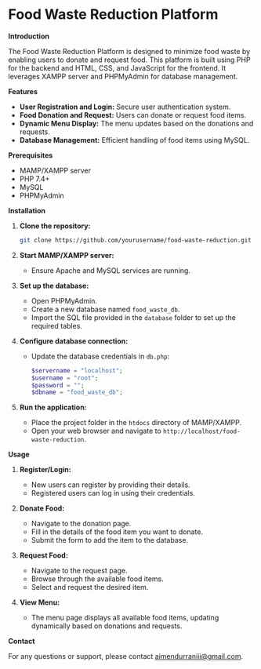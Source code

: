 # Food Waste Reduction Platform

**Introduction**

The Food Waste Reduction Platform is designed to minimize food waste by enabling users to donate and request food. This platform is built using PHP for the backend and HTML, CSS, and JavaScript for the frontend. It leverages XAMPP server and PHPMyAdmin for database management.

**Features**

- **User Registration and Login:** Secure user authentication system.
- **Food Donation and Request:** Users can donate or request food items.
- **Dynamic Menu Display:** The menu updates based on the donations and requests.
- **Database Management:** Efficient handling of food items using MySQL.

**Prerequisites**

- MAMP/XAMPP server
- PHP 7.4+
- MySQL
- PHPMyAdmin

**Installation**

1. **Clone the repository:**

   ```sh
   git clone https://github.com/yourusername/food-waste-reduction.git
   ```

2. **Start MAMP/XAMPP server:**
   
   - Ensure Apache and MySQL services are running.

3. **Set up the database:**
   
   - Open PHPMyAdmin.
   - Create a new database named `food_waste_db`.
   - Import the SQL file provided in the `database` folder to set up the required tables.

4. **Configure database connection:**

   - Update the database credentials in `db.php`:
   
     ```php
     $servername = "localhost";
     $username = "root";
     $password = "";
     $dbname = "food_waste_db";
     ```

5. **Run the application:**

   - Place the project folder in the `htdocs` directory of MAMP/XAMPP.
   - Open your web browser and navigate to `http://localhost/food-waste-reduction`.

**Usage**

1. **Register/Login:**

   - New users can register by providing their details.
   - Registered users can log in using their credentials.

2. **Donate Food:**

   - Navigate to the donation page.
   - Fill in the details of the food item you want to donate.
   - Submit the form to add the item to the database.

3. **Request Food:**

   - Navigate to the request page.
   - Browse through the available food items.
   - Select and request the desired item.

4. **View Menu:**

   - The menu page displays all available food items, updating dynamically based on donations and requests.

**Contact**

For any questions or support, please contact [aimendurraniii@gmail.com](aimendurraniii@gmail.com).
